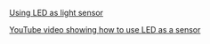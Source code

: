 [Using LED as light sensor](https://www.edn.com/led-senses-and-displays-ambient-light-intensity/)

[YouTube video showing how to use LED as a sensor](https://www.youtube.com/watch?v=jIkQAUCc7Fk)

